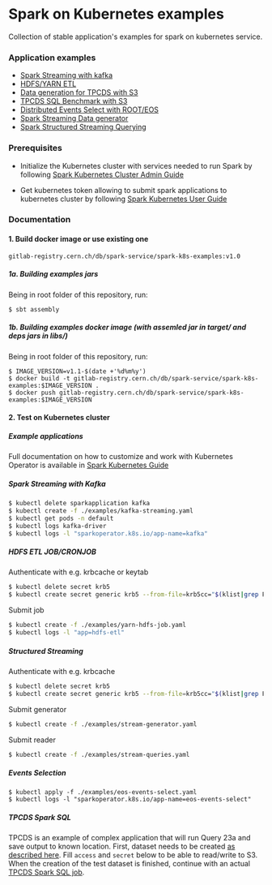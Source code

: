 # Spark on Kubernetes examples

Collection of stable application's examples for spark on kubernetes service.

### Application examples

- [Spark Streaming with kafka](examples/kafka-streaming.yaml)
- [HDFS/YARN ETL](examples/yarn-hdfs-job.yaml)
- [Data generation for TPCDS with S3](examples/s3-tpcds-datagen.yaml)
- [TPCDS SQL Benchmark with S3](examples/s3-tpcds.yaml)
- [Distributed Events Select with ROOT/EOS](examples/public-eos-events-select.yaml)
- [Spark Streaming Data generator](examples/stream-generator.yaml)
- [Spark Structured Streaming Querying](examples/stream-query.yaml)

### Prerequisites

- Initialize the Kubernetes cluster with services needed to run Spark by following [Spark Kubernetes Cluster Admin Guide](http://spark-user-guide.web.cern.ch)

- Get kubernetes token allowing to submit spark applications to kubernetes cluster by following [Spark Kubernetes User Guide](http://spark-user-guide.web.cern.ch)

### Documentation

#### 1. Build docker image or use existing one

`gitlab-registry.cern.ch/db/spark-service/spark-k8s-examples:v1.0`

##### 1a. Building examples jars

Being in root folder of this repository, run:

```
$ sbt assembly
```

##### 1b. Building examples docker image (with assemled jar in target/ and deps jars in libs/)

Being in root folder of this repository, run:

```
$ IMAGE_VERSION=v1.1-$(date +'%d%m%y')
$ docker build -t gitlab-registry.cern.ch/db/spark-service/spark-k8s-examples:$IMAGE_VERSION .
$ docker push gitlab-registry.cern.ch/db/spark-service/spark-k8s-examples:$IMAGE_VERSION
```

#### 2. Test on Kubernetes cluster

##### Example applications

Full documentation on how to customize and work with Kubernetes Operator is available in [Spark Kubernetes Guide](http://spark-user-guide.web.cern.ch)

##### Spark Streaming with Kafka

```bash
$ kubectl delete sparkapplication kafka
$ kubectl create -f ./examples/kafka-streaming.yaml
$ kubectl get pods -n default
$ kubectl logs kafka-driver
$ kubectl logs -l "sparkoperator.k8s.io/app-name=kafka"
```

##### HDFS ETL JOB/CRONJOB

Authenticate with e.g. krbcache or keytab

```bash
$ kubectl delete secret krb5
$ kubectl create secret generic krb5 --from-file=krb5cc="$(klist|grep FILE|cut -f3 -d":")"
```

Submit job

```bash
$ kubectl create -f ./examples/yarn-hdfs-job.yaml
$ kubectl logs -l "app=hdfs-etl"
```

##### Structured Streaming 

Authenticate with e.g. krbcache

```bash
$ kubectl delete secret krb5
$ kubectl create secret generic krb5 --from-file=krb5cc="$(klist|grep FILE|cut -f3 -d":")"
```

Submit generator

```bash
$ kubectl create -f ./examples/stream-generator.yaml
```

Submit reader

```bash
$ kubectl create -f ./examples/stream-queries.yaml
```

##### Events Selection

```
$ kubectl apply -f ./examples/eos-events-select.yaml
$ kubectl logs -l "sparkoperator.k8s.io/app-name=eos-events-select"
```

##### TPCDS Spark SQL

TPCDS is an example of complex application that will run Query 23a and save output to known location. First, dataset needs to be created [as described here](examples/tpcds-datagen.yaml). Fill `access` and `secret` below to be able to read/write to S3. When the creation of the test dataset is finished, continue with an actual [TPCDS Spark SQL job](examples/tpcds.yaml). 
